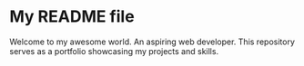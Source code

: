 # My README file

Welcome to my awesome world. An aspiring web developer. This repository serves as a portfolio showcasing my projects and skills.


  
